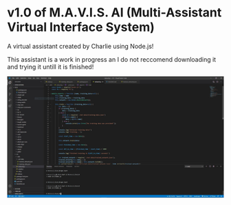 # v1.0 of M.A.V.I.S. AI (Multi-Assistant Virtual Interface System)

A virtual assistant created by Charlie using Node.js!

This assistant is a work in progress an I do not reccomend downloading it and trying it untill it is finished!

![Alt text](./images/Main.JPG)